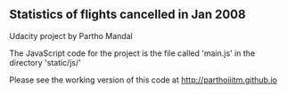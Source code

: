 Statistics of flights cancelled in Jan 2008
-------------------------------------------

Udacity project by Partho Mandal

The JavaScript code for the project is the file called 'main.js' in the directory 'static/js/'

Please see the working version of this code at http://parthoiiitm.github.io
